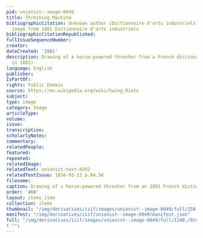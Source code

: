 ```yaml
---
pid: unionist--image-0049
title: Threshing Machine
bibliographicCitation: Unknown author (Dictionnaire d'arts industriels) - cropped
  image from 1881 Dictionnaire d'arts industriels
bibliographicCitationRepublished: 
fullIssueSequenceNumber: 
creator: 
dateCreated: '1881'
description: Drawing of a horse-powered thresher from a French dictionary (published
  in 1881)
language: English
publisher: 
IsPartOf: 
rights: Public Domain
source: https://en.wikipedia.org/wiki/Swing_Riots
subject: 
type: image
category: Image
articleType: 
volume: 
issue: 
transcription: 
scholarlyNotes: 
commentary: 
relatedPeople: 
featured: 
repeated: 
relatedImage: 
relatedText: unionist-text-0292
relatedTextIssue: 1834-03-13 p.04.56
filename: 
caption: Drawing of a horse-powered thresher from an 1881 French dictionary
order: '460'
layout: items_item
collection: items
thumbnail: "/img/derivatives/iiif/images/unionist--image-0049/full/250,/0/default.jpg"
manifest: "/img/derivatives/iiif/unionist--image-0049/manifest.json"
full: "/img/derivatives/iiif/images/unionist--image-0049/full/1140,/0/default.jpg"
! '': 
---
```

